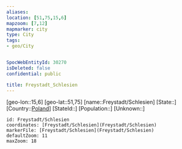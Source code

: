 ```yaml
---
aliases: 
location: [51,75,15,6]
mapzoom: [7,12] 
mapmarker: city 
type: City
tags:
- geo/City


SpocWebEntityId: 30270
isDeleted: false
confidential: public

title: Freystadt_Schlesien
---
```

[geo-lon::15,6]
[geo-lat::51,75]
[name::Freystadt/Schlesien]
[State::]
[Country::[Poland](geo/Continent/Europe/Poland.md)]
[StateId::]
[Population::]
[Unknown::]


```leaflet
id: Freystadt/Schlesien
coordinates: [Freystadt/Schlesien](Freystadt/Schlesien)
markerFile: [Freystadt/Schlesien](Freystadt/Schlesien)
defaultZoom: 11 
maxZoom: 18
```



